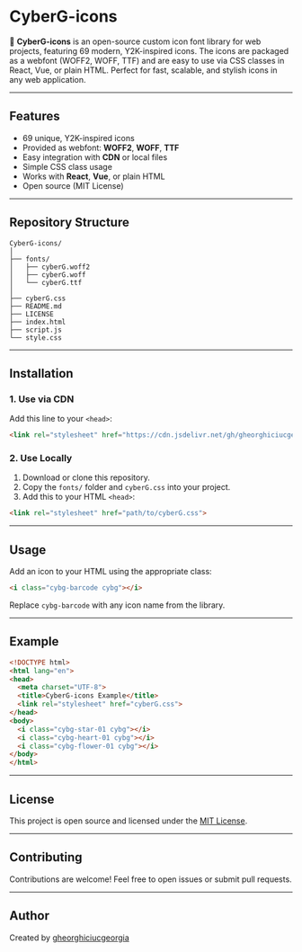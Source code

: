 # CyberG-icons

🎨 **CyberG-icons** is an open-source custom icon font library for web projects, featuring 69 modern, Y2K-inspired icons. The icons are packaged as a webfont (WOFF2, WOFF, TTF) and are easy to use via CSS classes in React, Vue, or plain HTML. Perfect for fast, scalable, and stylish icons in any web application.

---

## Features

- 69 unique, Y2K-inspired icons
- Provided as webfont: **WOFF2**, **WOFF**, **TTF**
- Easy integration with **CDN** or local files
- Simple CSS class usage
- Works with **React**, **Vue**, or plain HTML
- Open source (MIT License)

---

## Repository Structure

```
CyberG-icons/
│
├── fonts/
│   ├── cyberG.woff2
│   ├── cyberG.woff
│   └── cyberG.ttf
│
├── cyberG.css
├── README.md
├── LICENSE
├── index.html
├── script.js
└── style.css
```

---

## Installation

### 1. Use via CDN

Add this line to your `<head>`:

```html
<link rel="stylesheet" href="https://cdn.jsdelivr.net/gh/gheorghiciucgeorgia/CyberG-icons@v1.0.1/cyberG.css">
```

### 2. Use Locally

1. Download or clone this repository.
2. Copy the `fonts/` folder and `cyberG.css` into your project.
3. Add this to your HTML `<head>`:

```html
<link rel="stylesheet" href="path/to/cyberG.css">
```

---

## Usage

Add an icon to your HTML using the appropriate class:

```html
<i class="cybg-barcode cybg"></i>
```

Replace `cybg-barcode` with any icon name from the library.

---

## Example

```html
<!DOCTYPE html>
<html lang="en">
<head>
  <meta charset="UTF-8">
  <title>CyberG-icons Example</title>
  <link rel="stylesheet" href="cyberG.css">
</head>
<body>
  <i class="cybg-star-01 cybg"></i>
  <i class="cybg-heart-01 cybg"></i>
  <i class="cybg-flower-01 cybg"></i>
</body>
</html>
```

---

## License

This project is open source and licensed under the [MIT License](./LICENSE).

---

## Contributing

Contributions are welcome! Feel free to open issues or submit pull requests.

---

## Author

Created by [gheorghiciucgeorgia](https://github.com/gheorghiciucgeorgia)